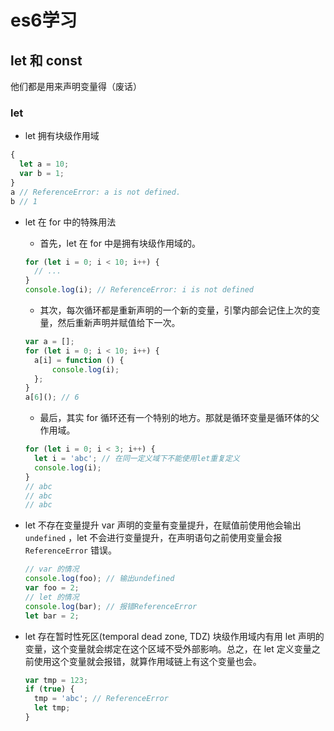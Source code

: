 # es6学习

## let 和 const

他们都是用来声明变量得（废话）

### let

- let 拥有块级作用域
```js
{
  let a = 10;
  var b = 1;
}
a // ReferenceError: a is not defined.
b // 1
```
- let 在 for 中的特殊用法
    - 首先，let 在 for 中是拥有块级作用域的。
    ```js
    for (let i = 0; i < 10; i++) {
      // ...
    }
    console.log(i); // ReferenceError: i is not defined
    ```
    - 其次，每次循环都是重新声明的一个新的变量，引擎内部会记住上次的变量，然后重新声明并赋值给下一次。
    ``` js
    var a = [];
    for (let i = 0; i < 10; i++) {
      a[i] = function () {
          console.log(i);
      };
    }
    a[6](); // 6
    ```
    - 最后，其实 for 循环还有一个特别的地方。那就是循环变量是循环体的父作用域。
    ```js
    for (let i = 0; i < 3; i++) {
      let i = 'abc'; // 在同一定义域下不能使用let重复定义
      console.log(i);
    }
    // abc
    // abc
    // abc
    ```

- let 不存在变量提升
  var 声明的变量有变量提升，在赋值前使用他会输出 `undefined` ，let 不会进行变量提升，在声明语句之前使用变量会报 `ReferenceError` 错误。
  ```js
  // var 的情况
  console.log(foo); // 输出undefined
  var foo = 2;
  // let 的情况
  console.log(bar); // 报错ReferenceError
  let bar = 2;
  ```

- let 存在暂时性死区(temporal dead zone, TDZ)
  块级作用域内有用 let 声明的变量，这个变量就会绑定在这个区域不受外部影响。总之，在 let 定义变量之前使用这个变量就会报错，就算作用域链上有这个变量也会。
  ```js
  var tmp = 123;
  if (true) {
    tmp = 'abc'; // ReferenceError
    let tmp;
  }
  ```